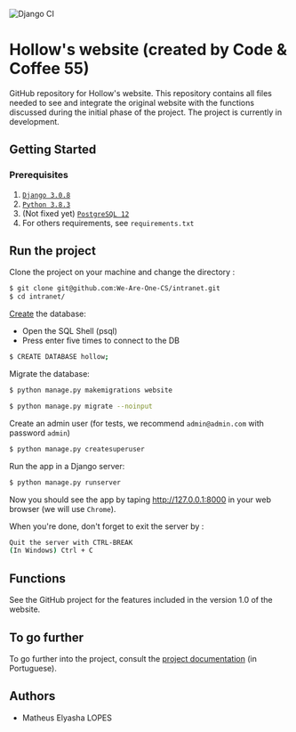 ![Django CI](https://github.com/CodeAndCoffee55/hollow-website/workflows/Django%20CI/badge.svg?branch=develop)
# Hollow's website (created by Code & Coffee 55)

GitHub repository for Hollow's website. This repository contains all files needed to see and integrate the original website with the functions discussed during the initial phase of the project. 
The project is currently in development.

## Getting Started

### Prerequisites 


1. [`Django 3.0.8`](https://docs.djangoproject.com/en/3.0/releases/2.2.10/)
2. [`Python 3.8.3`](https://www.python.org/downloads/release/python-374/)
3. (Not fixed yet) [`PostgreSQL 12`](https://www.postgresql.org/download/)
3. For others requirements, see `requirements.txt`

## Run the project

Clone  the project on your machine and change the directory : 
```bash
$ git clone git@github.com:We-Are-One-CS/intranet.git
$ cd intranet/
```
[Create](https://www.guru99.com/postgresql-create-database.html) the database:
- Open the SQL Shell (psql)
- Press enter five times to connect to the DB

```bash
$ CREATE DATABASE hollow;
```

Migrate the database: 

```bash
$ python manage.py makemigrations website 

$ python manage.py migrate --noinput
```

Create an admin user (for tests, we recommend ``admin@admin.com`` with password ``admin``) 

```bash
$ python manage.py createsuperuser
```

Run the app in a Django server: 

```bash
$ python manage.py runserver
```

Now you should see the app by taping http://127.0.0.1:8000 in your web browser (we will use ``Chrome``). 


When you're done, don't forget to exit the server by : 

```bash
Quit the server with CTRL-BREAK
(In Windows) Ctrl + C
```

## Functions
See the GitHub project for the features included in the version 1.0 of the website.

## To go further
To go further into the project, consult the [project documentation](https://github.com/CodeAndCoffee55/hollow-docs) (in Portuguese).

## Authors
- Matheus Elyasha LOPES
